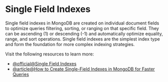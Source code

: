 # Single Field Indexes

Single field indexes in MongoDB are created on individual document fields to optimize queries filtering, sorting, or ranging on that specific field. They can be ascending (1) or descending (-1) and automatically optimize equality, range, and sort operations. Single field indexes are the simplest index type and form the foundation for more complex indexing strategies.

Visit the following resources to learn more:

- [@official@Single Field Indexes](https://www.mongodb.com/docs/manual/core/indexes/index-types/index-single/)
- [@article@How to Create Single-Field Indexes in MongoDB for Faster Queries](https://javascript.plainenglish.io/how-to-create-single-field-indexes-in-mongodb-for-faster-queries-a9b816924b5a)
